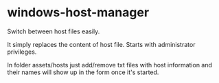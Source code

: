 windows-host-manager
====================

Switch between host files easily. 

It simply replaces the content of host file. Starts with administrator privileges.

In folder assets/hosts just add/remove txt files with host information and their names will show up in the form once it's started. 
